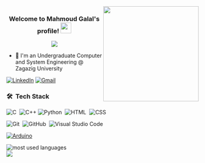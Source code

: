 
<img width="250" align="right" src="https://c.tenor.com/_DOBjnGspYAAAAAM/code-coding.gif">

<h3 align="center">
  Welcome to Mahmoud Galal's profile!
  <img src="https://media.giphy.com/media/hvRJCLFzcasrR4ia7z/giphy.gif" width="28">
</h3>

<!-- Typing SVG by DenverCoder1 - https://github.com/DenverCoder1/readme-typing-svg -->
<p align="center">
  <a href="https://github.com/DenverCoder1/readme-typing-svg"><img src="https://readme-typing-svg.herokuapp.com/?lines=Embedded%20Software%20Engineer;Always%20learning%20new%20things&font=Fira%20Code&center=true&width=440&height=45&color=f75c7e&vCenter=true&size=22"></a>
</p> 

- 🏢 I'm an Undergraduate Computer and System Engineering @ Zagazig University

[![LinkedIn](https://img.shields.io/badge/-LINKEDIN-0077B5?style=for-the-badge&logo=linkedin&logoColor=white)](https://www.linkedin.com/in/mahmoudgala1/)
[![Gmail](https://img.shields.io/badge/-GMAIL-D14836?style=for-the-badge&logo=gmail&logoColor=white)](mailto:mahmoudgalal173.95@gmail.com)

### 🛠 &nbsp;Tech Stack

![C](https://img.shields.io/badge/-C-05122A?style=flat&logo=c)&nbsp;
![C++](https://img.shields.io/badge/-C++-000000?style=flat&logo=c%2B%2B)
![Python](https://img.shields.io/badge/-Python%20-05122A?style=flat&logo=python)&nbsp;
![HTML](https://img.shields.io/badge/-HTML-05122A?style=flat&logo=HTML5)&nbsp;
![CSS](https://img.shields.io/badge/-CSS-05122A?style=flat&logo=CSS3&logoColor=1572B6)&nbsp;

![Git](https://img.shields.io/badge/-Git-05122A?style=flat&logo=git)&nbsp;
![GitHub](https://img.shields.io/badge/-GitHub-05122A?style=flat&logo=github)&nbsp;
![Visual Studio Code](https://img.shields.io/badge/-Visual%20Studio%20Code-05122A?style=flat&logo=visual-studio-code&logoColor=007ACC)&nbsp;

[![Arduino](https://img.shields.io/badge/-Arduino-black?style=flat-square&logo=Arduino&link=https://github.com/LuizCarlosAbbott/)](https://github.com/mahmoudgala1/)




<img align="left" src="https://github-readme-stats.vercel.app/api/top-langs?username=mahmoudgala1&show_icons=true&locale=en&layout=compact&theme=radical" alt="most used languages" />
<br>
<a href="https://komarev.com/ghpvc/?username=mahmoudgala1&style=for-the-badge">
    <img src="https://komarev.com/ghpvc/?username=mahmoudgala1&style=for-the-badge">
</a>
